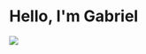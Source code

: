 # Hello, I'm Gabriel
<a href="www.linkedin.com/in/gabriel-gaytan-iii-3b21502b5"><img src="https://img.shields.io/badge/-LinkedIn-0072b1?&style=for-the-badge&logo=linkedin&logoColor=white" /></a>
